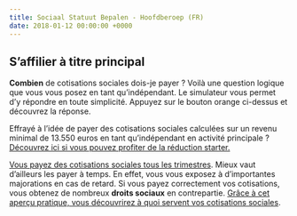 ```yaml
---
title: Sociaal Statuut Bepalen - Hoofdberoep (FR)
date: 2018-01-12 00:00:00 +0000
---
```

## S’affilier à titre principal

**Combien** de cotisations sociales dois-je payer ? Voilà une question logique que vous vous posez en tant qu’indépendant. Le simulateur vous permet d’y répondre en toute simplicité. Appuyez sur le bouton orange ci-dessus et découvrez la réponse.

Effrayé à l’idée de payer des cotisations sociales calculées sur un revenu minimal de 13.550 euros en tant qu’indépendant en activité principale ? [Découvrez ici si vous pouvez profiter de la réduction starter. ](https://www.xerius.be/fr-be/je-demarre/devenir-independant/affilier-assurance-sociale#berekening)

[Vous payez des cotisations sociales tous les trimestres](https://www.xerius.be/fr-be/je-demarre/entreprise-personne-physique/affilier-caisse-assurance-sociale#wanneer). Mieux vaut d’ailleurs les payer à temps. En effet, vous vous exposez à d’importantes majorations en cas de retard. Si vous payez correctement vos cotisations, vous obtenez de nombreux **droits sociaux** en contrepartie. [Grâce à cet aperçu pratique, vous découvrirez à quoi servent vos cotisations sociales](https://www.xerius.be/fr-be/drive/sociaal-statuut/sociaal-statuut-bepalen-onbepaald/sociale-bijdragen).